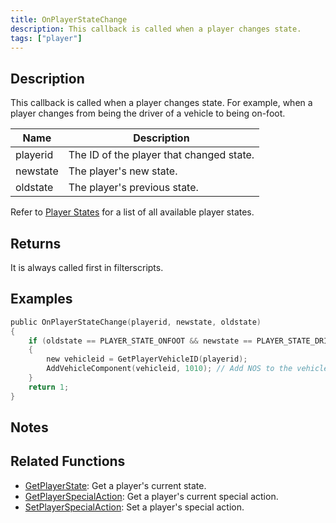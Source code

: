 ```yaml
---
title: OnPlayerStateChange
description: This callback is called when a player changes state.
tags: ["player"]
---
```


## Description

This callback is called when a player changes state. For example, when a player changes from being the driver of a vehicle to being on-foot.

| Name     | Description                              |
| -------- | ---------------------------------------- |
| playerid | The ID of the player that changed state. |
| newstate | The player's new state.                  |
| oldstate | The player's previous state.             |

Refer to [Player States](../resources/playerstates) for a list of all available player states.

## Returns

It is always called first in filterscripts.

## Examples

```c
public OnPlayerStateChange(playerid, newstate, oldstate)
{
    if (oldstate == PLAYER_STATE_ONFOOT && newstate == PLAYER_STATE_DRIVER) // Player entered a vehicle as a driver
    {
        new vehicleid = GetPlayerVehicleID(playerid);
        AddVehicleComponent(vehicleid, 1010); // Add NOS to the vehicle
    }
    return 1;
}
```

## Notes

<TipNPCCallbacks />

## Related Functions

- [GetPlayerState](../functions/GetPlayerState): Get a player's current state.
- [GetPlayerSpecialAction](../functions/GetPlayerSpecialAction): Get a player's current special action.
- [SetPlayerSpecialAction](../functions/SetPlayerSpecialAction): Set a player's special action.
